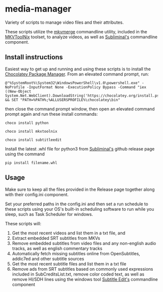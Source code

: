 # media-manager
Variety of scripts to manage video files and their attributes.

These scripts utilize the [mkvmerge](https://mkvtoolnix.download/doc/mkvmerge.html) commandline utility, included 
in the [MKVToolNix](https://mkvtoolnix.download/) toolset, to analyze videos, as well as [Subliminal's](https://subliminal.readthedocs.io/en/latest/) commandline component.

## Install instructions

Easiest way to get up and running and using these scripts is to install the [Chocolatey Package Manager](https://chocolatey.org/). From an elevated command prompt, run:

```
@"%SystemRoot%\System32\WindowsPowerShell\v1.0\powershell.exe" -NoProfile -InputFormat None -ExecutionPolicy Bypass -Command "iex ((New-Object System.Net.WebClient).DownloadString('https://chocolatey.org/install.ps1'))" && SET "PATH=%PATH%;%ALLUSERSPROFILE%\chocolatey\bin"
```
then close the command prompt window, then open an elevated command prompt again and run these install commands:

```
choco install python
```
```
choco install mkxtoolnix
```
```
choco install subtitleedit
```
Install the latest .whl file for python3 from [Subliminal's](https://github.com/Diaoul/subliminal/releases) github release page
using the command
```
pip install filename.whl
```

## Usage
Make sure to keep all the files provided in the Release page together along with their config.ini component.

Set your preferred paths in the config.ini and then set a run schedule to these scripts using your
OS's built-in scheduling software to run while you sleep, such as Task Scheduler for windows.

These scripts will:

1. Get the most recent videos and list them in a txt file, and
2. Extract embedded SRT subtitles from MKVs
3. Remove embedded subtitles from video files and any non-english audio tracks, as well as english commentary tracks
4. Automatically fetch missing subtitles online from OpenSubtitles, addic7ed and other subtitle sources
5. Get the most recent subtitle files and list them in a txt file
6. Remove ads from SRT subtitles based on commonly used expressions included in SubCreditsList.txt, remove color coded text, as well as
remove HI/SDH lines using the windows tool [Subtitle Edit's](http://www.nikse.dk/subtitleedit/) commandline component
